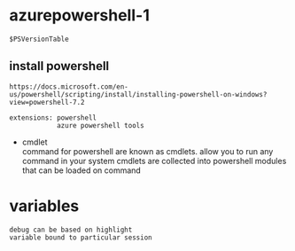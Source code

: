# azurepowershell-1

    $PSVersionTable

## install powershell

    https://docs.microsoft.com/en-us/powershell/scripting/install/installing-powershell-on-windows?view=powershell-7.2

    extensions: powershell 
                azure powershell tools
    
-   cmdlet  
    command for powershell are known as cmdlets. allow you to run any command in your system
    cmdlets are collected into powershell modules that can be loaded on command

# variables 

    debug can be based on highlight
    variable bound to particular session

